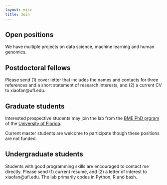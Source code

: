 ```yaml
---
layout: misc
title: Join
---
```


## Open positions

We have multiple projects on data science, machine learning and human genomics.


## Postdoctoral fellows

Please send (1) cover letter that includes the names and contacts for three references and a short statement of research interests, and (2) a current CV to xiaofan<span style="display:none">xiaofan</span>@ufl.edu.


## Graduate students

Interested prospective students may join the lab from the [BME PhD prgram](https://www.bme.ufl.edu/academics/bme-graduate-program/graduate-admissions/) of the [University of Florida](https://www.ufl.edu/).

Current master students are welcome to participate though these positions are not funded.


## Undergraduate students

Students with good programming skills are encouraged to contact me directly. Please send (1) current resume, and (2) a letter of interest to xiaofan<span style="display:none">xiaofan</span>@ufl.edu. The lab primarily codes in Python, R and bash.
